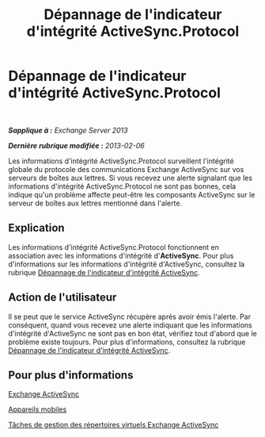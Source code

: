 ﻿---
title: Dépannage de l'indicateur d'intégrité ActiveSync.Protocol
TOCTitle: Dépannage de l'indicateur d'intégrité ActiveSync.Protocol
ms:assetid: 7351f881-08b2-4504-99f2-63e7acdfcc35
ms:mtpsurl: https://technet.microsoft.com/fr-fr/library/ms.exch.scom.activesync.protocol(v=EXCHG.150)
ms:contentKeyID: 53276468
ms.date: 10/08/2015
mtps_version: v=EXCHG.150
ms.translationtype: HT
---

# Dépannage de l'indicateur d'intégrité ActiveSync.Protocol

 

_**Sapplique à :** Exchange Server 2013_

_**Dernière rubrique modifiée :** 2013-02-06_

Les informations d'intégrité ActiveSync.Protocol surveillent l'intégrité globale du protocole des communications Exchange ActiveSync sur vos serveurs de boîtes aux lettres. Si vous recevez une alerte signalant que les informations d'intégrité ActiveSync.Protocol ne sont pas bonnes, cela indique qu'un problème affecte peut-être les composants ActiveSync sur le serveur de boîtes aux lettres mentionné dans l'alerte.

## Explication

Les informations d'intégrité ActiveSync.Protocol fonctionnent en association avec les informations d'intégrité d'**ActiveSync**. Pour plus d'informations sur les informations d'intégrité d'ActiveSync, consultez la rubrique [Dépannage de l'indicateur d'intégrité ActiveSync](troubleshooting-activesync-health-set.md).

## Action de l'utilisateur

Il se peut que le service ActiveSync récupère après avoir émis l'alerte. Par conséquent, quand vous recevez une alerte indiquant que les informations d'intégrité d'ActiveSync ne sont pas en bon état, vérifiez tout d'abord que le problème existe toujours. Pour plus d'informations, consultez la rubrique [Dépannage de l'indicateur d'intégrité ActiveSync](troubleshooting-activesync-health-set.md).

## Pour plus d'informations

[Exchange ActiveSync](https://technet.microsoft.com/fr-fr/library/aa998357\(v=exchg.150\))

[Appareils mobiles](https://technet.microsoft.com/fr-fr/library/bb232129\(v=exchg.150\))

[Tâches de gestion des répertoires virtuels Exchange ActiveSync](https://technet.microsoft.com/fr-fr/library/bb125170\(v=exchg.150\))

